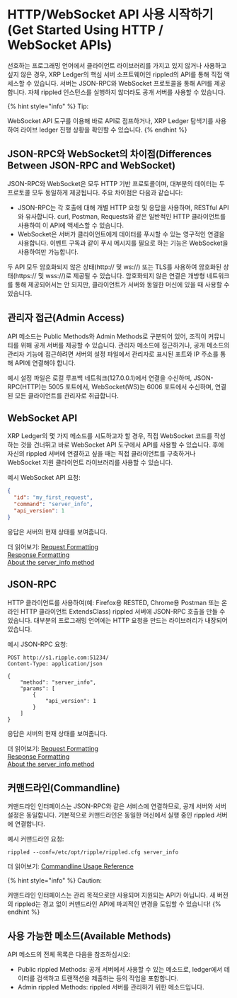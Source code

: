# HTTP/WebSocket API 사용 시작하기(Get Started Using HTTP / WebSocket APIs)

선호하는 프로그래밍 언어에서 클라이언트 라이브러리를 가지고 있지 않거나 사용하고 싶지 않은 경우, XRP Ledger의 핵심 서버 소프트웨어인 rippled의 API를 통해 직접 액세스할 수 있습니다. 서버는 JSON-RPC와 WebSocket 프로토콜을 통해 API를 제공합니다. 자체 rippled 인스턴스를 실행하지 않더라도 공개 서버를 사용할 수 있습니다.

{% hint style="info" %}
Tip:

WebSocket API 도구를 이용해 바로 API로 점프하거나, XRP Ledger 탐색기를 사용하여 라이브 ledger 진행 상황을 확인할 수 있습니다.
{% endhint %}

## JSON-RPC와 WebSocket의 차이점(Differences Between JSON-RPC and WebSocket)

JSON-RPC와 WebSocket은 모두 HTTP 기반 프로토콜이며, 대부분의 데이터는 두 프로토콜 모두 동일하게 제공됩니다. 주요 차이점은 다음과 같습니다:

* JSON-RPC는 각 호출에 대해 개별 HTTP 요청 및 응답을 사용하며, RESTful API와 유사합니다. curl, Postman, Requests와 같은 일반적인 HTTP 클라이언트를 사용하여 이 API에 액세스할 수 있습니다.&#x20;
* WebSocket은 서버가 클라이언트에게 데이터를 푸시할 수 있는 영구적인 연결을 사용합니다. 이벤트 구독과 같이 푸시 메시지를 필요로 하는 기능은 WebSocket을 사용하여만 가능합니다.&#x20;

두 API 모두 암호화되지 않은 상태(http:// 및 ws://) 또는 TLS를 사용하여 암호화된 상태(https:// 및 wss://)로 제공될 수 있습니다. 암호화되지 않은 연결은 개방형 네트워크를 통해 제공되어서는 안 되지만, 클라이언트가 서버와 동일한 머신에 있을 때 사용할 수 있습니다.

## 관리자 접근(Admin Access)

API 메소드는 Public Methods와 Admin Methods로 구분되어 있어, 조직이 커뮤니티를 위해 공개 서버를 제공할 수 있습니다. 관리자 메소드에 접근하거나, 공개 메소드의 관리자 기능에 접근하려면 서버의 설정 파일에서 관리자로 표시된 포트와 IP 주소를 통해 API에 연결해야 합니다.

예시 설정 파일은 로컬 루프백 네트워크(127.0.0.1)에서 연결을 수신하며, JSON-RPC(HTTP)는 5005 포트에서, WebSocket(WS)는 6006 포트에서 수신하며, 연결된 모든 클라이언트를 관리자로 취급합니다.

## WebSocket API

XRP Ledger의 몇 가지 메소드를 시도하고자 할 경우, 직접 WebSocket 코드를 작성하는 것을 건너뛰고 바로 WebSocket API 도구에서 API를 사용할 수 있습니다. 후에 자신의 rippled 서버에 연결하고 싶을 때는 직접 클라이언트를 구축하거나 WebSocket 지원 클라이언트 라이브러리를 사용할 수 있습니다.

예시 WebSocket API 요청:

```json
{
  "id": "my_first_request",
  "command": "server_info",
  "api_version": 1
}
```

응답은 서버의 현재 상태를 보여줍니다.

더 읽어보기: [Request Formatting](https://xrpl.org/request-formatting.html) \
[Response Formatting](https://xrpl.org/response-formatting.html) \
[About the server\_info method](https://xrpl.org/server\_info.html)

## JSON-RPC&#x20;

HTTP 클라이언트를 사용하여(예: Firefox용 RESTED, Chrome용 Postman 또는 온라인 HTTP 클라이언트 ExtendsClass) rippled 서버에 JSON-RPC 호출을 만들 수 있습니다. 대부분의 프로그래밍 언어에는 HTTP 요청을 만드는 라이브러리가 내장되어 있습니다.

예시 JSON-RPC 요청:

```
POST http://s1.ripple.com:51234/
Content-Type: application/json

{
    "method": "server_info",
    "params": [
        {
            "api_version": 1
        }
    ]
}
```

응답은 서버의 현재 상태를 보여줍니다.

더 읽어보기: [Request Formatting](https://xrpl.org/request-formatting.html#json-rpc-format) \
[Response Formatting](https://xrpl.org/response-formatting.html) \
[About the server\_info method](https://xrpl.org/server\_info.html)

## 커맨드라인(Commandline)

커맨드라인 인터페이스는 JSON-RPC와 같은 서비스에 연결하므로, 공개 서버와 서버 설정은 동일합니다. 기본적으로 커맨드라인은 동일한 머신에서 실행 중인 rippled 서버에 연결합니다.

예시 커맨드라인 요청:

```
rippled --conf=/etc/opt/ripple/rippled.cfg server_info
```

더 읽어보기: [Commandline Usage Reference](https://xrpl.org/commandline-usage.html)

{% hint style="info" %}
Caution:

커맨드라인 인터페이스는 관리 목적으로만 사용되며 지원되는 API가 아닙니다. 새 버전의 rippled는 경고 없이 커맨드라인 API에 파괴적인 변경을 도입할 수 있습니다!
{% endhint %}

## 사용 가능한 메소드(Available Methods)

API 메소드의 전체 목록은 다음을 참조하십시오:

* Public rippled Methods: 공개 서버에서 사용할 수 있는 메소드로, ledger에서 데이터를 검색하고 트랜잭션을 제출하는 등의 작업을 포함합니다.
* Admin rippled Methods: rippled 서버를 관리하기 위한 메소드입니다.
